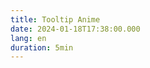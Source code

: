 ```yaml
---
title: Tooltip Anime
date: 2024-01-18T17:38:00.000
lang: en
duration: 5min
---
```


<TooltipAnime />

